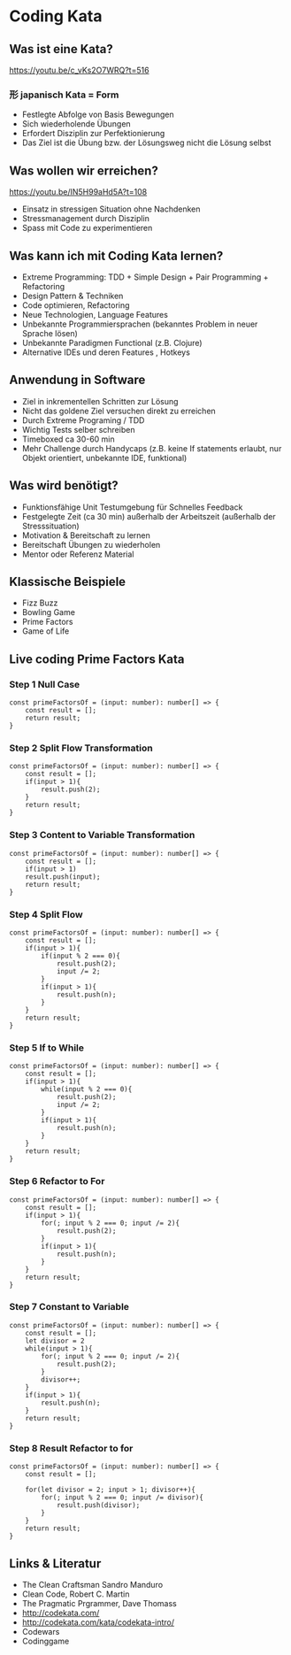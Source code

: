 # Coding Kata

## Was ist eine Kata?

https://youtu.be/c_vKs2O7WRQ?t=516

### 形 japanisch Kata = Form

- Festlegte Abfolge von Basis Bewegungen
- Sich wiederholende Übungen
- Erfordert Disziplin zur Perfektionierung
- Das Ziel ist die Übung bzw. der Lösungsweg nicht die Lösung selbst


## Was wollen wir erreichen?

https://youtu.be/IN5H99aHd5A?t=108

- Einsatz in stressigen Situation ohne Nachdenken
- Stressmanagement durch Disziplin
- Spass mit Code zu experimentieren


## Was kann ich mit Coding Kata lernen?

- Extreme Programming: TDD + Simple Design + Pair Programming + Refactoring
- Design Pattern & Techniken
- Code optimieren, Refactoring
- Neue Technologien, Language Features
- Unbekannte Programmiersprachen (bekanntes Problem in neuer Sprache lösen)
- Unbekannte Paradigmen Functional (z.B. Clojure)
- Alternative IDEs und deren Features , Hotkeys  



## Anwendung in Software

- Ziel in inkrementellen Schritten zur Lösung
- Nicht das goldene Ziel versuchen direkt zu erreichen
- Durch Extreme Programing / TDD
- Wichtig Tests selber schreiben
- Timeboxed ca 30-60 min
- Mehr Challenge durch Handycaps (z.B. keine If statements erlaubt, nur Objekt orientiert, unbekannte IDE, funktional)

## Was wird benötigt?

- Funktionsfähige Unit Testumgebung für Schnelles Feedback
- Festgelegte Zeit (ca 30 min) außerhalb der Arbeitszeit (außerhalb der Stresssituation)
- Motivation & Bereitschaft zu lernen
- Bereitschaft Übungen zu wiederholen
- Mentor oder Referenz Material

## Klassische Beispiele

- Fizz Buzz
- Bowling Game
- Prime Factors
- Game of Life

## Live coding Prime Factors Kata

  

### Step 1 Null Case
```
const primeFactorsOf = (input: number): number[] => {
    const result = [];
    return result;
}
```

### Step 2 Split Flow Transformation
```
const primeFactorsOf = (input: number): number[] => {
    const result = [];
    if(input > 1){
	    result.push(2);
    }
    return result;
}
```

### Step 3 Content to Variable Transformation
```
const primeFactorsOf = (input: number): number[] => {
    const result = [];
    if(input > 1)
	result.push(input);
    return result;
}
```

### Step 4 Split Flow
```
const primeFactorsOf = (input: number): number[] => {
    const result = [];
    if(input > 1){
        if(input % 2 === 0){
            result.push(2);
            input /= 2;
        }
        if(input > 1){
            result.push(n);
        }
    }
    return result;
}
```

### Step 5 If to While
```
const primeFactorsOf = (input: number): number[] => {
    const result = [];
    if(input > 1){
        while(input % 2 === 0){
            result.push(2);
            input /= 2;
        }
        if(input > 1){
            result.push(n);
        }
    }
    return result;
}
```

### Step 6 Refactor to For
```
const primeFactorsOf = (input: number): number[] => {
    const result = [];
    if(input > 1){
        for(; input % 2 === 0; input /= 2){
            result.push(2);   
        }
        if(input > 1){
            result.push(n);
        }
    }
    return result;
}
```

### Step 7 Constant to Variable
```
const primeFactorsOf = (input: number): number[] => {
    const result = [];
    let divisor = 2
    while(input > 1){
        for(; input % 2 === 0; input /= 2){
            result.push(2);   
        }
        divisor++;    
    }
    if(input > 1){
        result.push(n);
    }
    return result;
}
```

### Step 8 Result Refactor to for
```
const primeFactorsOf = (input: number): number[] => {
    const result = [];
    
    for(let divisor = 2; input > 1; divisor++){
        for(; input % 2 === 0; input /= divisor){
            result.push(divisor);   
        }
    }
    return result;
}
```


## Links & Literatur

- The Clean Craftsman Sandro Manduro
- Clean Code, Robert C. Martin
- The Pragmatic Prgrammer, Dave Thomass
- http://codekata.com/
- http://codekata.com/kata/codekata-intro/
- Codewars
- Codinggame
